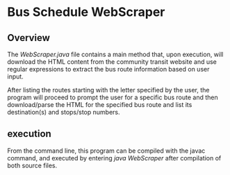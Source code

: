 # Bus Schedule WebScraper

## Overview

The _WebScraper.java_ file contains a main method that, upon execution, will download the HTML content from the community transit website and use regular expressions to extract the bus route information based on user input.

After listing the routes starting with the letter specified by the user, the program will proceed to prompt the user for a specific bus route and then download/parse the HTML for the specified bus route and list its destination(s) and stops/stop numbers.

## execution
From the command line, this program can be compiled with the javac command, and executed by entering _java WebScraper_ after compilation of both source files. 
